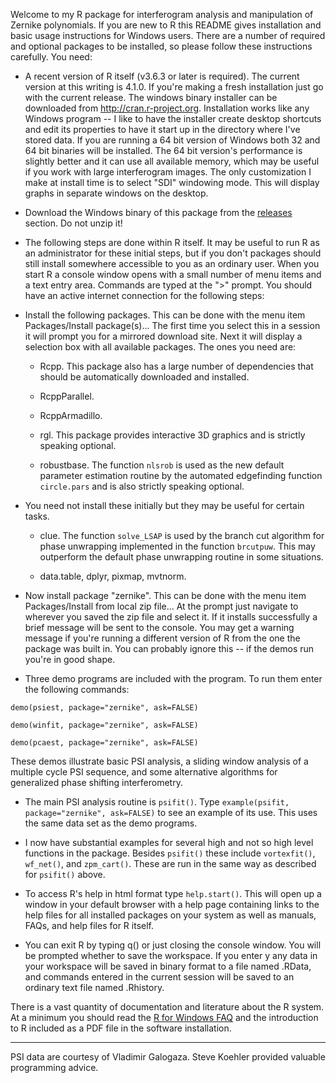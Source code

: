 Welcome to my R package for interferogram analysis and manipulation of Zernike polynomials. If you are new to R this README gives installation and basic usage instructions for Windows users. There are a number of required and optional packages to be installed, so please follow these instructions carefully. You need:

* A recent version of R itself (v3.6.3 or later is required). The current version at this writing is 4.1.0. If you're making a fresh installation just go with the current release. The windows binary installer can be downloaded from http://cran.r-project.org. Installation works like any Windows program -- I like to have the installer create desktop shortcuts and edit its properties to have it start up in the directory where I've stored data. If you are running a 64 bit version of Windows both 32 and 64 bit binaries will be installed. The 64 bit version's performance is slightly better and it can use all available memory, which may be useful if you work with large interferogram images. The only customization I make at install time is to select "SDI" windowing mode. This will display graphs in separate windows on the desktop.

* Download the Windows binary of this package from the [releases](../releases) section. Do not unzip it!

* The following steps are done within R itself. It may be useful to run R as an administrator for these initial steps, but if you don't packages should still install somewhere accessible to you as an ordinary user. When you start R a console window opens with a small number of menu items and a text entry area. Commands are typed at the ">" prompt. You should have an active internet connection for the following steps:

* Install the following packages. This can be done with the menu item Packages/Install package(s)... The first time you select this in a session it will prompt you for a mirrored download site. Next it will display a selection box with all available packages. The ones you need are:

    + Rcpp. This package also has a large number of dependencies that should be automatically downloaded and installed.
    
    + RcppParallel.
    
    + RcppArmadillo.
    
    + rgl. This package provides interactive 3D graphics and is strictly speaking optional.
    
    + robustbase. The function `nlsrob` is used as the new default parameter estimation routine by the automated edgefinding function `circle.pars` and is also strictly speaking optional.
    
* You need not install these initially but they may be useful for certain tasks.
    
    + clue. The function `solve_LSAP` is used by the branch cut algorithm for phase unwrapping implemented in the function `brcutpuw`. This may outperform the default phase unwrapping routine in some situations.
    
    + data.table, dplyr, pixmap, mvtnorm.

* Now install package "zernike". This can be done with the menu item Packages/Install from local zip file... At the prompt just navigate to wherever you saved the zip file and select it. If it installs successfully a brief message will be sent to the console. You may get a warning message if you're running a different version of R from the one the package was built in. You can probably ignore this -- if the demos run you're in good shape.

* Three demo programs are included with the program. To run them enter the following commands:
```
demo(psiest, package="zernike", ask=FALSE)
```
```
demo(winfit, package="zernike", ask=FALSE)
```
```
demo(pcaest, package="zernike", ask=FALSE)
```
These demos illustrate basic PSI analysis, a sliding window analysis of a multiple cycle PSI sequence, and some alternative algorithms for generalized phase shifting interferometry.

* The main PSI analysis routine is `psifit()`. Type `example(psifit, package="zernike", ask=FALSE)` to see an example of its use. This uses the same data set as the demo programs.

* I now have substantial examples for several high and not so high level functions in the package. Besides `psifit()` these include `vortexfit()`, `wf_net()`, and `zpm_cart()`. These are run in the same way as described for `psifit()` above.

* To access R's help in html format type `help.start()`. This will open up a window in your default browser with a help page containing links to the help files for all installed packages on your system as well as manuals, FAQs, and help files for R itself.

* You can exit R by typing q() or just closing the console window. You will be prompted whether to save the workspace. If you enter y any data in your workspace will be saved in binary format to a file named .RData, and commands entered in the current session will be saved to an ordinary text file named .Rhistory.

There is a vast quantity of documentation and literature about the R system. At a minimum you should read the [R for Windows FAQ](https://cran.r-project.org/bin/windows/base/rw-FAQ.html) and the introduction to R included as a PDF file in the software installation.

***
PSI data are courtesy of Vladimir Galogaza. Steve Koehler provided valuable programming advice.

